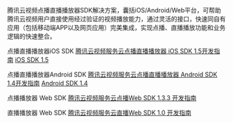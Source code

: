 腾讯云视频点播直播播放器SDK解决方案，囊括iOS/Android/Web平台，可帮助腾讯云视频用户直接使用经过验证的视频播放能力，通过灵活的接口，快速同自有应用（包括移动端APP以及网页应用）完美集成，实现点播、直播播放功能和业务逻辑的快速整合。


点播直播播放器iOS SDK
[腾讯云视频服务云点播直播播放器 iOS SDK 1.5开发指南](http://video.qcloud.com/download/docs/QVOD_Player_iOS_SDK_Developer_Guide.pdf)
[iOS SDK 1.5](http://video.qcloud.com/download/sdk/QVOD_Player_iOS_SDK.zip)


点播直播播放器Android SDK
[腾讯云视频服务云点播直播播放器 Android SDK 1.4开发指南](http://video.qcloud.com/download/docs/QVOD_Player_Android_SDK_Developer_Guide.pdf)
[Android SDK 1.4](http://video.qcloud.com/download/sdk/QVOD_Player_Android_SDK.zip)


点播播放器 Web SDK
[腾讯云视频服务云点播Web SDK 1.3.3 开发指南](http://video.qcloud.com/download/docs/QVOD_Player_Web_SDK_Developer_Guide.pdf)


直播播放器 Web SDK
[腾讯云视频服务云直播Web SDK 1.0 开发指南](http://video.qcloud.com/download/docs/QLIVE_Player_Web_SDK_Developer_Guide.pdf)